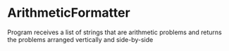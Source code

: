 # ArithmeticFormatter
Program receives a list of strings that are arithmetic problems and returns the problems arranged vertically and side-by-side
